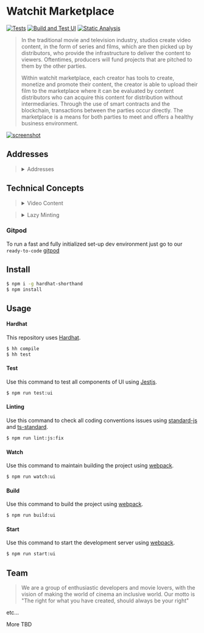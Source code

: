 # Watchit Marketplace
[![Tests](https://github.com/ZorrillosDev/watchit-marketplace/actions/workflows/tests.yml/badge.svg)](https://github.com/ZorrillosDev/watchit-marketplace/actions/workflows/tests.yml)
[![Build and Test UI](https://github.com/ZorrillosDev/watchit-marketplace/actions/workflows/ui.yml/badge.svg)](https://github.com/ZorrillosDev/watchit-marketplace/actions/workflows/ui.yml)
[![Static Analysis](https://github.com/ZorrillosDev/watchit-marketplace/actions/workflows/static-analysis.yml/badge.svg)](https://github.com/ZorrillosDev/watchit-marketplace/actions/workflows/static-analysis.yml)
>In the traditional movie and television industry, studios create video content, in the form of series and films, which are then picked up by distributors, who provide the infrastructure to deliver the content to viewers. Oftentimes, producers will fund projects that are pitched to them by the other parties.
> 
>Within watchit marketplace, each creator has tools to create, monetize and promote their content, the creator is able to upload their film to the marketplace where it can be evaluated by content distributors who can acquire this content for distribution without intermediaries. Through the use of smart contracts and the blockchain, transactions between the parties occur directly. The marketplace is a means for both parties to meet and offers a healthy business environment.

[![screenshot](src/assets/img/screenshot_1.png?raw=true)]()
## Addresses
><details>
>  <summary>Addresses</summary>
>
>#### Ropsten
>
>* NFT: https://ropsten.etherscan.io/address/0x9d37d9572396b7CB3DAc0bB89F0577599b405073
>* FT: https://ropsten.etherscan.io/address/0x1f9BD812E5DD4E50020028522342236C7876BFfD
>
>#### Rinkeby
>
>* NFT: https://rinkeby.etherscan.io/address/0x4C19692E17D96D4dcb93A09b01701B24aEB27633
>* FT: https://rinkeby.etherscan.io/address/0x2056e4e85a8e725aa0a184A741eA309F4766073C
>* PG: https://rinkeby.etherscan.io/address/0x6A815e663c6395bcb92e4C17735c9424A846064C
>
>#### Kovan
>
>* NFT: https://kovan.etherscan.io/address/0xED92FaC63bac12aFf786417b021bDcd28b6E5385
>* FT: https://kovan.etherscan.io/address/0xDE312402930ed79DF40ed27296d0a61E1D179E57
>* PG: https://kovan.etherscan.io/address/0x1b0Cd770a016e99Aa6B224aB0041201dAEC3Ca47
></details>

## Technical Concepts
><details>
>  <summary>Video Content</summary>
>The video must be in the platform's admissible format, either .mp4, .mov or .wmv. Each video must be in a resolution no less than 720p and may have a maximum resolution of 3840 × 2160 (4K).
>Each video will be processed transcoded to the .m3u8 format which will be transmitted through the HLS mechanism on the different platforms of the application.
></details>

><details>
>  <summary>Lazy Minting</summary>
>Content should be uploaded and processed but not minted until purchased, thus saving transaction fees.
></details>


### Gitpod

To run a fast and fully initialized set-up dev environment
just go to our `ready-to-code` [gitpod](https://gitpod.io/#https://github.com/ZorrillosDev/watchit-marketplace)

## Install

```bash
$ npm i -g hardhat-shorthand
$ npm install
```

## Usage

#### Hardhat

This repository uses [Hardhat](https://hardhat.org/guides/shorthand.html).

```bash
$ hh compile
$ hh test
```


#### Test

Use this command to test all components of UI using [Jestjs](https://jestjs.io/).

```bash
$ npm run test:ui
```

#### Linting

Use this command to check all coding conventions issues using [standard-js](https://standardjs.com/) and [ts-standard](https://github.com/standard/ts-standard).

```bash
$ npm run lint:js:fix
```

#### Watch

Use this command to maintain building the project using [webpack](https://webpack.js.org/).

```bash
$ npm run watch:ui
```

#### Build

Use this command to build the project using [webpack](https://webpack.js.org/).

```bash
$ npm run build:ui
```

#### Start

Use this command to start the development server using [webpack](https://webpack.js.org/).

```bash
$ npm run start:ui
```

## Team

>We are a group of enthusiastic developers and movie lovers, with the vision of making the world of cinema an inclusive world. Our motto is "The right for what you have created, should always be your right"

etc...

More TBD
